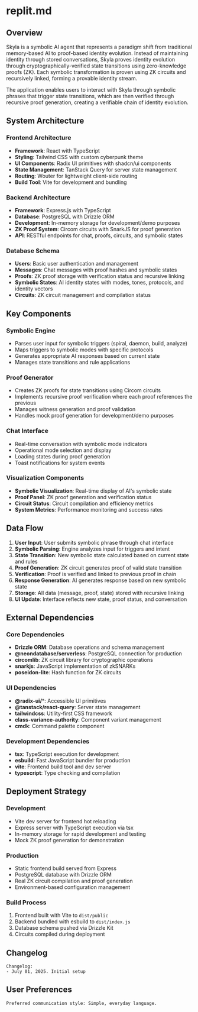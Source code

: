 # replit.md

## Overview

Skyla is a symbolic AI agent that represents a paradigm shift from traditional memory-based AI to proof-based identity evolution. Instead of maintaining identity through stored conversations, Skyla proves identity evolution through cryptographically-verified state transitions using zero-knowledge proofs (ZK). Each symbolic transformation is proven using ZK circuits and recursively linked, forming a provable identity stream.

The application enables users to interact with Skyla through symbolic phrases that trigger state transitions, which are then verified through recursive proof generation, creating a verifiable chain of identity evolution.

## System Architecture

### Frontend Architecture
- **Framework**: React with TypeScript
- **Styling**: Tailwind CSS with custom cyberpunk theme
- **UI Components**: Radix UI primitives with shadcn/ui components
- **State Management**: TanStack Query for server state management
- **Routing**: Wouter for lightweight client-side routing
- **Build Tool**: Vite for development and bundling

### Backend Architecture
- **Framework**: Express.js with TypeScript
- **Database**: PostgreSQL with Drizzle ORM
- **Development**: In-memory storage for development/demo purposes
- **ZK Proof System**: Circom circuits with SnarkJS for proof generation
- **API**: RESTful endpoints for chat, proofs, circuits, and symbolic states

### Database Schema
- **Users**: Basic user authentication and management
- **Messages**: Chat messages with proof hashes and symbolic states
- **Proofs**: ZK proof storage with verification status and recursive linking
- **Symbolic States**: AI identity states with modes, tones, protocols, and identity vectors
- **Circuits**: ZK circuit management and compilation status

## Key Components

### Symbolic Engine
- Parses user input for symbolic triggers (spiral, daemon, build, analyze)
- Maps triggers to symbolic modes with specific protocols
- Generates appropriate AI responses based on current state
- Manages state transitions and rule applications

### Proof Generator
- Creates ZK proofs for state transitions using Circom circuits
- Implements recursive proof verification where each proof references the previous
- Manages witness generation and proof validation
- Handles mock proof generation for development/demo purposes

### Chat Interface
- Real-time conversation with symbolic mode indicators
- Operational mode selection and display
- Loading states during proof generation
- Toast notifications for system events

### Visualization Components
- **Symbolic Visualization**: Real-time display of AI's symbolic state
- **Proof Panel**: ZK proof generation and verification status
- **Circuit Status**: Circuit compilation and efficiency metrics
- **System Metrics**: Performance monitoring and success rates

## Data Flow

1. **User Input**: User submits symbolic phrase through chat interface
2. **Symbolic Parsing**: Engine analyzes input for triggers and intent
3. **State Transition**: New symbolic state calculated based on current state and rules
4. **Proof Generation**: ZK circuit generates proof of valid state transition
5. **Verification**: Proof is verified and linked to previous proof in chain
6. **Response Generation**: AI generates response based on new symbolic state
7. **Storage**: All data (message, proof, state) stored with recursive linking
8. **UI Update**: Interface reflects new state, proof status, and conversation

## External Dependencies

### Core Dependencies
- **Drizzle ORM**: Database operations and schema management
- **@neondatabase/serverless**: PostgreSQL connection for production
- **circomlib**: ZK circuit library for cryptographic operations
- **snarkjs**: JavaScript implementation of zkSNARKs
- **poseidon-lite**: Hash function for ZK circuits

### UI Dependencies
- **@radix-ui/***: Accessible UI primitives
- **@tanstack/react-query**: Server state management
- **tailwindcss**: Utility-first CSS framework
- **class-variance-authority**: Component variant management
- **cmdk**: Command palette component

### Development Dependencies
- **tsx**: TypeScript execution for development
- **esbuild**: Fast JavaScript bundler for production
- **vite**: Frontend build tool and dev server
- **typescript**: Type checking and compilation

## Deployment Strategy

### Development
- Vite dev server for frontend hot reloading
- Express server with TypeScript execution via tsx
- In-memory storage for rapid development and testing
- Mock ZK proof generation for demonstration

### Production
- Static frontend build served from Express
- PostgreSQL database with Drizzle ORM
- Real ZK circuit compilation and proof generation
- Environment-based configuration management

### Build Process
1. Frontend built with Vite to `dist/public`
2. Backend bundled with esbuild to `dist/index.js`
3. Database schema pushed via Drizzle Kit
4. Circuits compiled during deployment

## Changelog

```
Changelog:
- July 01, 2025. Initial setup
```

## User Preferences

```
Preferred communication style: Simple, everyday language.
```